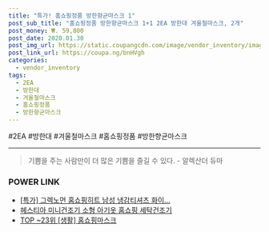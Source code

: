 ```yaml
--- 
title: "특가! 홈쇼핑정품 방한향균마스크 1" 
post_sub_title: "홈쇼핑정품 방한향균마스크 1+1 2EA 방한대 겨울철마스크, 2개" 
post_money: ₩. 59,800 
post_date: 2020.01.30 
post_img_url: https://static.coupangcdn.com/image/vendor_inventory/images/2017/12/11/14/3/3b9afeab-178a-4e30-80e2-053c8f477ffc.jpg 
post_link_url: https://coupa.ng/bnHVgh 
categories: 
  - vendor_inventory 
tags: 
  - 2EA 
  - 방한대 
  - 겨울철마스크 
  - 홈쇼핑정품 
  - 방한향균마스크 
--- 
```

  #2EA #방한대 #겨울철마스크 #홈쇼핑정품 #방한향균마스크 
<hr> 

> 기쁨을 주는 사람만이 더 많은 기쁨을 즐길 수 있다. - 알렉산더 듀마 


### POWER LINK

* <a href="https://blog.naver.com/santokki14/221788008406" target="_blank">[특가] 그렉노먼 홈쇼핑히트 남성 냉감티셔츠 화이...</a>
* <a href="https://blog.naver.com/sakai111/221784676423" target="_blank">헤스티아 미니건조기 소형 아기옷 홈쇼핑 세탁건조기</a>
* <a href="https://blog.naver.com/an0733/221790515723" target="_blank"> TOP ~23위 [생활] 홈쇼핑마스크</a>
